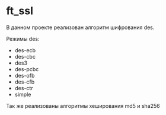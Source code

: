 # ft_ssl
В данном проекте реализован алгоритм шифрования des.

Режимы des:
* des-ecb
* des-cbc
* des3
* des-pcbc
* des-ofb
* des-cfb
* des-ctr
* simple

Так же реализованы алгоритмы хеширования md5 и sha256
